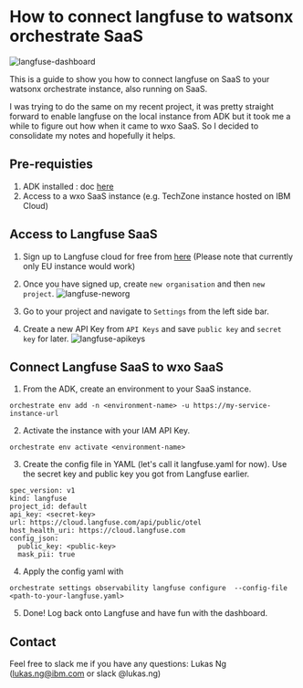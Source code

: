 # How to connect langfuse to watsonx orchestrate SaaS

![langfuse-dashboard](/screenshots/langfuse-dashboard.png)

This is a guide to show you how to connect langfuse on SaaS to your watsonx orchestrate instance, also running on SaaS.

I was trying to do the same on my recent project, it was pretty straight forward to enable langfuse on the local instance from ADK but it took me a while to figure out how when it came to wxo SaaS. So I decided to consolidate my notes and hopefully it helps.

## Pre-requisties
1. ADK installed : doc [here](https://developer.watson-orchestrate.ibm.com/getting_started/installing)
2. Access to a wxo SaaS instance (e.g. TechZone instance hosted on IBM Cloud)

## Access to Langfuse SaaS
1. Sign up to Langfuse cloud for free from [here](https://cloud.langfuse.com/auth/sign-up) (Please note that currently only EU instance would work)

2. Once you have signed up, create `new organisation` and then `new project`.
![langfuse-neworg](/screenshots/langfuse-neworg.png)

3. Go to your project and navigate to `Settings` from the left side bar.

4. Create a new API Key from `API Keys` and save `public key` and `secret key` for later.
![langfuse-apikeys](/screenshots/langfuse-apikeys.png)

## Connect Langfuse SaaS to wxo SaaS
1. From the ADK, create an environment to your SaaS instance.
```
orchestrate env add -n <environment-name> -u https://my-service-instance-url
```

2. Activate the instance with your IAM API Key.
```
orchestrate env activate <environment-name>
```

3. Create the config file in YAML (let's call it langfuse.yaml for now). Use the secret key and public key you got from Langfuse earlier.
```
spec_version: v1
kind: langfuse
project_id: default
api_key: <secret-key>
url: https://cloud.langfuse.com/api/public/otel
host_health_uri: https://cloud.langfuse.com
config_json: 
  public_key: <public-key>
  mask_pii: true
```

4. Apply the config yaml with
```
orchestrate settings observability langfuse configure  --config-file <path-to-your-langfuse.yaml>
```

5. Done! Log back onto Langfuse and have fun with the dashboard.

## Contact
Feel free to slack me if you have any questions:
Lukas Ng (lukas.ng@ibm.com or slack @lukas.ng)
